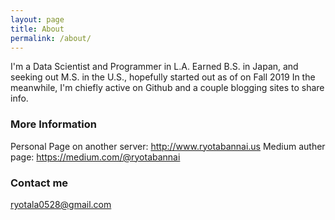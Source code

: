 ```yaml
---
layout: page
title: About
permalink: /about/
---
```


I'm a Data Scientist and Programmer in L.A.
Earned B.S. in Japan, and seeking out M.S. in the U.S., hopefully started out as of on Fall 2019
In the meanwhile, I'm chiefly active on Github and a couple blogging sites to share info.


### More Information

Personal Page on another server: http://www.ryotabannai.us
Medium auther page: https://medium.com/@ryotabannai

### Contact me

[ryotala0528@gmail.com](ryotala0528@gmail.com)